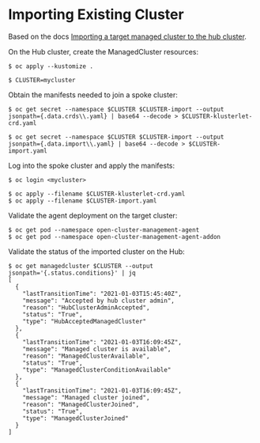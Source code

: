 # Importing Existing Cluster

Based on the docs [Importing a target managed cluster to the hub cluster](https://access.redhat.com/documentation/en-us/red_hat_advanced_cluster_management_for_kubernetes/2.1/html/manage_cluster/importing-a-target-managed-cluster-to-the-hub-cluster).

On the Hub cluster, create the ManagedCluster resources:
```
$ oc apply --kustomize .
```

```
$ CLUSTER=mycluster
```

Obtain the manifests needed to join a spoke cluster:

```
$ oc get secret --namespace $CLUSTER $CLUSTER-import --output jsonpath={.data.crds\\.yaml} | base64 --decode > $CLUSTER-klusterlet-crd.yaml
```

```
$ oc get secret --namespace $CLUSTER $CLUSTER-import --output jsonpath={.data.import\\.yaml} | base64 --decode > $CLUSTER-import.yaml
```

Log into the spoke cluster and apply the manifests:

```
$ oc login <mycluster>
```

```
$ oc apply --filename $CLUSTER-klusterlet-crd.yaml
$ oc apply --filename $CLUSTER-import.yaml
```

Validate the agent deployment on the target cluster:

```
$ oc get pod --namespace open-cluster-management-agent
$ oc get pod --namespace open-cluster-management-agent-addon
```

Validate the status of the imported cluster on the Hub:
```
$ oc get managedcluster $CLUSTER --output jsonpath='{.status.conditions}' | jq
[
  {
    "lastTransitionTime": "2021-01-03T15:45:40Z",
    "message": "Accepted by hub cluster admin",
    "reason": "HubClusterAdminAccepted",
    "status": "True",
    "type": "HubAcceptedManagedCluster"
  },
  {
    "lastTransitionTime": "2021-01-03T16:09:45Z",
    "message": "Managed cluster is available",
    "reason": "ManagedClusterAvailable",
    "status": "True",
    "type": "ManagedClusterConditionAvailable"
  },
  {
    "lastTransitionTime": "2021-01-03T16:09:45Z",
    "message": "Managed cluster joined",
    "reason": "ManagedClusterJoined",
    "status": "True",
    "type": "ManagedClusterJoined"
  }
]
```
